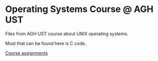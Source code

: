 # Operating Systems Course @ AGH UST

Files from AGH UST course about UNIX operating systems.

Most that can be found here is C code.

[Course assignments](https://ai.ia.agh.edu.pl/wiki/pl:dydaktyka:so:2017:start)
